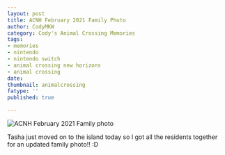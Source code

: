 ```yaml
---
layout: post
title: ACNH February 2021 Family Photo
author: CodyMKW
category: Cody's Animal Crossing Memories
tags:
- memories
- nintendo
- nintendo switch
- animal crossing new horizons
- animal crossing
date: 
thumbnail: animalcrossing
fatype: ''
published: true

---
```

![ACNH February 2021 Family photo](https://pbs.twimg.com/media/EteL2-bVgAECo3I?format=jpg&name=large)

Tasha just moved on to the island today so I got all the residents together for an updated family photo!! :D